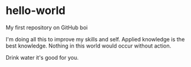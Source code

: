 # hello-world
My first repository on GitHub boi

I'm doing all this to improve my skills and self. Applied knowledge is the best knowledge. Nothing in this world would occur without action.

Drink water it's good for you.
